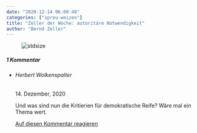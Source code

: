 ```yaml
---
date: "2020-12-14 06:00:48"
categories: ["spreu-weizen"]
title: "Zeller der Woche: autoritäre Notwendigkeit"
author: "Bernd Zeller"
---
```



<figure>
<img src="https://www.publicomag.com/wp-content/uploads/2020/12/Notwendige-Autorität_-1320x932.jpg" alt=stdsize>
</figure>


<!--more-->
<h5 class="comments-h">
1 Kommentar </h5>
<ul class="commentlist">
<li class="comment even thread-even depth-1 clearfix" id="li-comment-98237">
<h6 class="author">Herbert Wolkenspalter</h6> <span class="date">14. Dezember, 2020</span>



Und was sind nun die Kritierien für demokratische Reife? Wäre mal ein Thema wert.

<a rel="nofollow" class="comment-reply-link" href="#comment-98237" data-commentid="98237" data-postid="12571" data-belowelement="comment-98237" data-respondelement="respond" data-replyto="Antworte auf Herbert Wolkenspalter" aria-label="Antworte auf Herbert Wolkenspalter">Auf diesen Kommentar reagieren</a> 


</li>
</ul>
